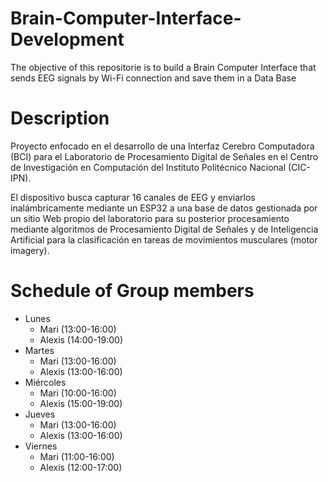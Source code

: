 # Brain-Computer-Interface-Development
The objective of this repositorie is to build a Brain Computer Interface that sends EEG signals by Wi-Fi connection and save them in a Data Base

# Description
Proyecto enfocado en el desarrollo de una Interfaz Cerebro Computadora (BCI) para el Laboratorio de Procesamiento Digital de Señales en el Centro de Investigación en Computación del Instituto Politécnico Nacional (CIC-IPN). 

El dispositivo busca capturar 16 canales de EEG y enviarlos inalámbricamente mediante un ESP32 a una base de datos gestionada por un sitio Web propio del laboratorio para su posterior procesamiento mediante algoritmos de Procesamiento Digital de Señales y de Inteligencia Artificial para la clasificación en tareas de movimientos musculares (motor imagery).

# Schedule of Group members
+ Lunes
  - Mari (13:00-16:00)
  - Alexis (14:00-19:00)
+ Martes
  - Mari (13:00-16:00)
  - Alexis (13:00-16:00)
+ Miércoles
  - Mari (10:00-16:00)
  - Alexis (15:00-19:00)
+ Jueves
  - Mari (13:00-16:00)
  - Alexis (13:00-16:00)
+ Viernes
  - Mari (11:00-16:00)
  - Alexis (12:00-17:00)
